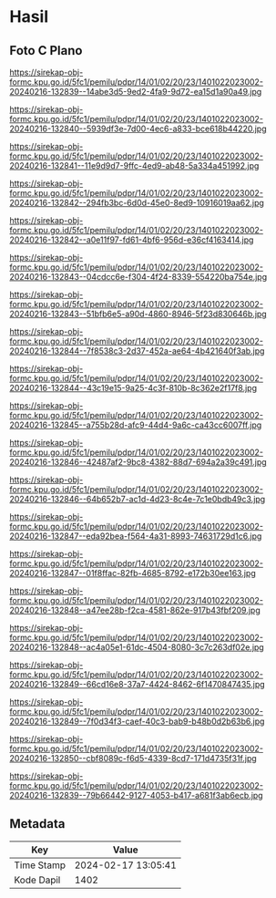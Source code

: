 # Hasil

## Foto C Plano

https://sirekap-obj-formc.kpu.go.id/5fc1/pemilu/pdpr/14/01/02/20/23/1401022023002-20240216-132839--14abe3d5-9ed2-4fa9-9d72-ea15d1a90a49.jpg

https://sirekap-obj-formc.kpu.go.id/5fc1/pemilu/pdpr/14/01/02/20/23/1401022023002-20240216-132840--5939df3e-7d00-4ec6-a833-bce618b44220.jpg

https://sirekap-obj-formc.kpu.go.id/5fc1/pemilu/pdpr/14/01/02/20/23/1401022023002-20240216-132841--11e9d9d7-9ffc-4ed9-ab48-5a334a451992.jpg

https://sirekap-obj-formc.kpu.go.id/5fc1/pemilu/pdpr/14/01/02/20/23/1401022023002-20240216-132842--294fb3bc-6d0d-45e0-8ed9-10916019aa62.jpg

https://sirekap-obj-formc.kpu.go.id/5fc1/pemilu/pdpr/14/01/02/20/23/1401022023002-20240216-132842--a0e11f97-fd61-4bf6-956d-e36cf4163414.jpg

https://sirekap-obj-formc.kpu.go.id/5fc1/pemilu/pdpr/14/01/02/20/23/1401022023002-20240216-132843--04cdcc6e-f304-4f24-8339-554220ba754e.jpg

https://sirekap-obj-formc.kpu.go.id/5fc1/pemilu/pdpr/14/01/02/20/23/1401022023002-20240216-132843--51bfb6e5-a90d-4860-8946-5f23d830646b.jpg

https://sirekap-obj-formc.kpu.go.id/5fc1/pemilu/pdpr/14/01/02/20/23/1401022023002-20240216-132844--7f8538c3-2d37-452a-ae64-4b421640f3ab.jpg

https://sirekap-obj-formc.kpu.go.id/5fc1/pemilu/pdpr/14/01/02/20/23/1401022023002-20240216-132844--43c19e15-9a25-4c3f-810b-8c362e2f17f8.jpg

https://sirekap-obj-formc.kpu.go.id/5fc1/pemilu/pdpr/14/01/02/20/23/1401022023002-20240216-132845--a755b28d-afc9-44d4-9a6c-ca43cc6007ff.jpg

https://sirekap-obj-formc.kpu.go.id/5fc1/pemilu/pdpr/14/01/02/20/23/1401022023002-20240216-132846--42487af2-9bc8-4382-88d7-694a2a39c491.jpg

https://sirekap-obj-formc.kpu.go.id/5fc1/pemilu/pdpr/14/01/02/20/23/1401022023002-20240216-132846--64b652b7-ac1d-4d23-8c4e-7c1e0bdb49c3.jpg

https://sirekap-obj-formc.kpu.go.id/5fc1/pemilu/pdpr/14/01/02/20/23/1401022023002-20240216-132847--eda92bea-f564-4a31-8993-74631729d1c6.jpg

https://sirekap-obj-formc.kpu.go.id/5fc1/pemilu/pdpr/14/01/02/20/23/1401022023002-20240216-132847--01f8ffac-82fb-4685-8792-e172b30ee163.jpg

https://sirekap-obj-formc.kpu.go.id/5fc1/pemilu/pdpr/14/01/02/20/23/1401022023002-20240216-132848--a47ee28b-f2ca-4581-862e-917b43fbf209.jpg

https://sirekap-obj-formc.kpu.go.id/5fc1/pemilu/pdpr/14/01/02/20/23/1401022023002-20240216-132848--ac4a05e1-61dc-4504-8080-3c7c263df02e.jpg

https://sirekap-obj-formc.kpu.go.id/5fc1/pemilu/pdpr/14/01/02/20/23/1401022023002-20240216-132849--66cd16e8-37a7-4424-8462-6f1470847435.jpg

https://sirekap-obj-formc.kpu.go.id/5fc1/pemilu/pdpr/14/01/02/20/23/1401022023002-20240216-132849--7f0d34f3-caef-40c3-bab9-b48b0d2b63b6.jpg

https://sirekap-obj-formc.kpu.go.id/5fc1/pemilu/pdpr/14/01/02/20/23/1401022023002-20240216-132850--cbf8089c-f6d5-4339-8cd7-171d4735f31f.jpg

https://sirekap-obj-formc.kpu.go.id/5fc1/pemilu/pdpr/14/01/02/20/23/1401022023002-20240216-132839--79b66442-9127-4053-b417-a681f3ab6ecb.jpg


## Metadata

| Key        | Value               |
| ---------- | ------------------- |
| Time Stamp | 2024-02-17 13:05:41 |
| Kode Dapil | 1402                |




